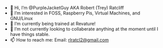 - 👋 Hi, I’m @PurpleJacketGuy AKA Robert (Trey) Ratcliff
- 👀 I’m interested in FOSS, Raspberry Pis, Virtual Machines, and GNU/Linux
- 🌱 I’m currently being trained at Revature!
- 💞️ I’m not currently looking to collaberate anything at the moment until I have things stable.
- 📫 How to reach me: Email: rlratcl2@gmail.com

<!---
PurpleJacketGuy/PurpleJacketGuy is a ✨ special ✨ repository because its `README.md` (this file) appears on your GitHub profile.
You can click the Preview link to take a look at your changes.
--->
